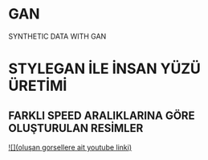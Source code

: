 # GAN
SYNTHETIC DATA WITH GAN


# STYLEGAN İLE İNSAN YÜZÜ ÜRETİMİ 
## FARKLI SPEED ARALIKLARINA GÖRE OLUŞTURULAN RESİMLER 



[![](oluşan gorsellere ait youtube linki)](https://youtube.com/shorts/xk4RoKQ8pms?feature=share)





